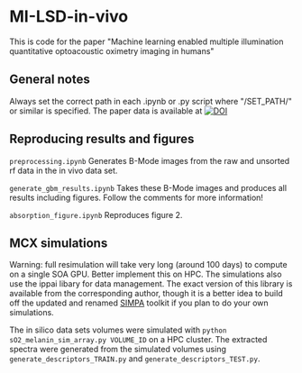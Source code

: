 # MI-LSD-in-vivo
This is code for the paper "Machine learning enabled multiple illumination quantitative optoacoustic oximetry imaging in humans"

## General notes
Always set the correct path in each .ipynb or .py script where "/SET_PATH/" or similar is specified. The paper data is available at [![DOI](https://zenodo.org/badge/10.5281/zenodo.5929161.svg)](https://doi.org/10.5281/zenodo.5929161)

## Reproducing results and figures
``preprocessing.ipynb``
Generates B-Mode images from the raw and unsorted rf data in the in vivo data set.

``generate_gbm_results.ipynb``
Takes these B-Mode images and produces all results including figures. Follow the comments for more information!

``absorption_figure.ipynb``
Reproduces figure 2.
## MCX simulations
Warning: full resimulation will take very long (around 100 days) to compute on a single SOA GPU. Better implement this on HPC. The simulations also use the ippai libary for data management. The exact version of this library is available from the corresponding author, though it is a better idea to build off the updated and renamed [SIMPA](https://github.com/CAMI-DKFZ/simpa) toolkit if you plan to do your own simulations. 

The in silico data sets volumes were simulated with ``python sO2_melanin_sim_array.py VOLUME_ID`` on a HPC cluster. The extracted spectra were generated from the simulated volumes using ``generate_descriptors_TRAIN.py`` and ``generate_descriptors_TEST.py``.
